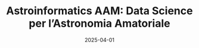 ---
title: "Astroinformatics AAM: Data Science per l’Astronomia Amatoriale"
collection: publications
category: writings
permalink: /files/astroinformatics_aam.pdf
excerpt: 'Con la presente proposta si intende avviare un nuovo filone di ricerca all’interno dell’Associazione Astrofili Mantovani, basato sull’impiego di tecniche avanzate di elaborazione dati per l’analisi automatica e semiautomatica di fenomeni astrofisici transitori...'
date: 2025-04-01
venue: "Associazione Astrofili Mantovani"
# paperurl: '/files/astroinformatics_aam.pdf'
# slidesurl: 'http://example.com/slides.pdf'  # Slides not available
# bibtexurl: 'http://example.com/bibtex.bib'  # BibTeX not available
# citation: 'Gatti, R. (2024). &quot;From Doppler Effect to Black Hole.&quot; <i>HAL Open Science</i>, France. ⟨hal-04699724⟩. https://hal.science/hal-04699724/'
---